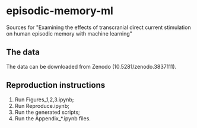# episodic-memory-ml
Sources for "Examining the effects of transcranial direct current stimulation on human episodic memory with machine learning"

## The data
The data can be downloaded from Zenodo (10.5281/zenodo.3837111).

## Reproduction instructions
1. Run Figures_1,2,3.ipynb;
2. Run Reproduce.ipynb;
3. Run the generated scripts;
4. Run the Appendix_\*.ipynb files.
